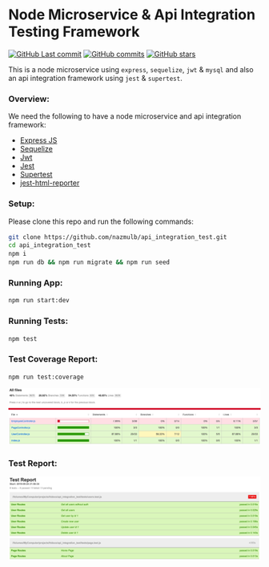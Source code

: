 # Node Microservice & Api Integration Testing Framework

[![GitHub Last commit](https://badgen.net/github/last-commit/nazmulb/api_integration_test)](https://github.com/nazmulb/api_integration_test)
[![GitHub commits](https://badgen.net/github/commits/nazmulb/api_integration_test)](https://github.com/nazmulb/api_integration_test/commits/master)
[![GitHub stars](https://badgen.net/github/stars/nazmulb/api_integration_test)](https://github.com/nazmulb/api_integration_test)

This is a node microservice using `express`, `sequelize`, `jwt` & `mysql` and also an api integration framework using `jest` & `supertest`.

### Overview:

We need the following to have a node microservice and api integration framework:

- [Express JS](https://expressjs.com/)
- [Sequelize](https://sequelize.org/master/manual/getting-started.html)
- [Jwt](https://jwt.io/)
- [Jest](https://jestjs.io/en/)
- [Supertest](https://www.npmjs.com/package/supertest)
- [jest-html-reporter](https://www.npmjs.com/package/jest-html-reporter)

### Setup:

Please clone this repo and run the following commands:

```sh
git clone https://github.com/nazmulb/api_integration_test.git
cd api_integration_test
npm i
npm run db && npm run migrate && npm run seed
```

### Running App:

```sh
npm run start:dev
```

### Running Tests:

```sh
npm test
```

### Test Coverage Report:

```sh
npm run test:coverage
```

<img alt="Test Coverage Report" src="https://raw.githubusercontent.com/nazmulb/api_integration_test/master/images/coverage.png" width="900px" />

### Test Report:

<img alt="Report" src="https://raw.githubusercontent.com/nazmulb/api_integration_test/master/images/report.png" width="900px" />